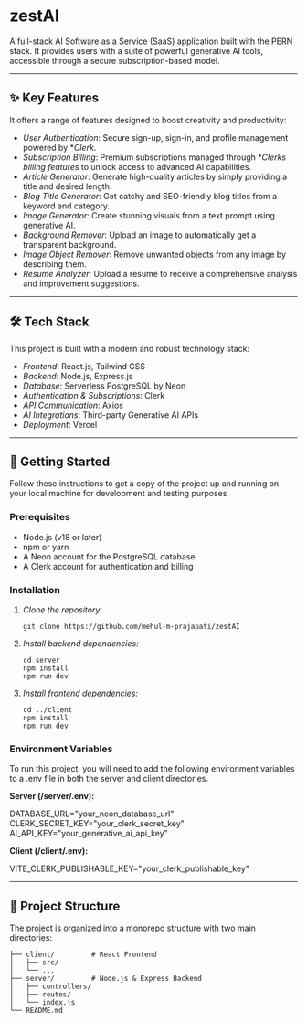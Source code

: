 # zestAI

A full-stack AI Software as a Service (SaaS) application built with the PERN stack. It provides users with a suite of powerful generative AI tools, accessible through a secure subscription-based model.

---

## ✨ Key Features

It offers a range of features designed to boost creativity and productivity:

* *User Authentication*: Secure sign-up, sign-in, and profile management powered by **Clerk*.
* *Subscription Billing*: Premium subscriptions managed through **Clerks billing features* to unlock access to advanced AI capabilities.
* *Article Generator*: Generate high-quality articles by simply providing a title and desired length.
* *Blog Title Generator*: Get catchy and SEO-friendly blog titles from a keyword and category.
* *Image Generator*: Create stunning visuals from a text prompt using generative AI.
* *Background Remover*: Upload an image to automatically get a transparent background.
* *Image Object Remover*: Remove unwanted objects from any image by describing them.
* *Resume Analyzer*: Upload a resume to receive a comprehensive analysis and improvement suggestions.

---

## 🛠 Tech Stack

This project is built with a modern and robust technology stack:

* *Frontend*: React.js, Tailwind CSS
* *Backend*: Node.js, Express.js
* *Database*: Serverless PostgreSQL by Neon
* *Authentication & Subscriptions*: Clerk
* *API Communication*: Axios
* *AI Integrations*: Third-party Generative AI APIs
* *Deployment*: Vercel

---

## 🚀 Getting Started

Follow these instructions to get a copy of the project up and running on your local machine for development and testing purposes.

### Prerequisites

* Node.js (v18 or later)
* npm or yarn
* A Neon account for the PostgreSQL database
* A Clerk account for authentication and billing

### Installation

1.  *Clone the repository:*
    ```
    git clone https://github.com/mehul-m-prajapati/zestAI
    ```

2.  *Install backend dependencies:*
    ```
    cd server
    npm install
    npm run dev
    ```

3.  *Install frontend dependencies:*
    ```
    cd ../client
    npm install
    npm run dev
    ```

### Environment Variables

To run this project, you will need to add the following environment variables to a .env file in both the server and client directories.

**Server (/server/.env):**

DATABASE_URL="your_neon_database_url"
CLERK_SECRET_KEY="your_clerk_secret_key"
AI_API_KEY="your_generative_ai_api_key"

**Client (/client/.env):**

VITE_CLERK_PUBLISHABLE_KEY="your_clerk_publishable_key"

---

## 📂 Project Structure

The project is organized into a monorepo structure with two main directories:

```
├── client/         # React Frontend
│   ├── src/
│   └── ...
├── server/         # Node.js & Express Backend
│   ├── controllers/
│   ├── routes/
│   └── index.js
└── README.md

```

